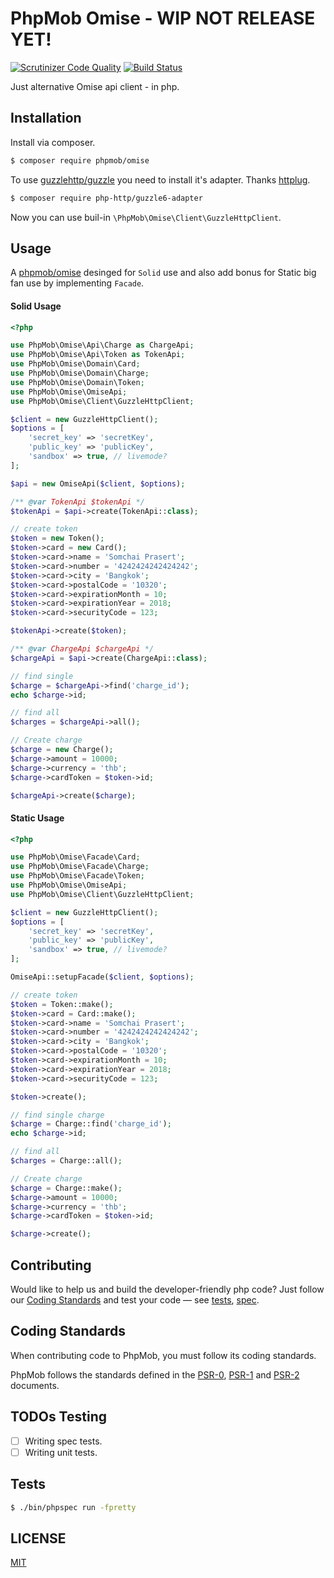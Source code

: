 # PhpMob Omise - WIP NOT RELEASE YET!
[![Scrutinizer Code Quality](https://scrutinizer-ci.com/g/phpmob/omise/badges/quality-score.png?b=master)](https://scrutinizer-ci.com/g/phpmob/omise/?branch=master)
[![Build Status](https://scrutinizer-ci.com/g/phpmob/omise/badges/build.png?b=master)](https://scrutinizer-ci.com/g/phpmob/omise/build-status/master)

Just alternative Omise api client - in php.

## Installation
Install via composer.

```bash
$ composer require phpmob/omise
```

To use [guzzlehttp/guzzle](https://github.com/guzzle/guzzle) you need to install it's adapter. Thanks [httplug](https://github.com/php-http/httplug).

```bash
$ composer require php-http/guzzle6-adapter
```

Now you can use buil-in `\PhpMob\Omise\Client\GuzzleHttpClient`.

## Usage
A [phpmob/omise](https://github.com/phpmob/omise) desinged for `Solid` use and also add bonus for Static big fan use by implementing `Facade`.

#### Solid Usage

```php
<?php

use PhpMob\Omise\Api\Charge as ChargeApi;
use PhpMob\Omise\Api\Token as TokenApi;
use PhpMob\Omise\Domain\Card;
use PhpMob\Omise\Domain\Charge;
use PhpMob\Omise\Domain\Token;
use PhpMob\Omise\OmiseApi;
use PhpMob\Omise\Client\GuzzleHttpClient;

$client = new GuzzleHttpClient();
$options = [
    'secret_key' => 'secretKey',
    'public_key' => 'publicKey',
    'sandbox' => true, // livemode?
];

$api = new OmiseApi($client, $options);

/** @var TokenApi $tokenApi */
$tokenApi = $api->create(TokenApi::class);

// create token
$token = new Token();
$token->card = new Card();
$token->card->name = 'Somchai Prasert';
$token->card->number = '4242424242424242';
$token->card->city = 'Bangkok';
$token->card->postalCode = '10320';
$token->card->expirationMonth = 10;
$token->card->expirationYear = 2018;
$token->card->securityCode = 123;

$tokenApi->create($token);

/** @var ChargeApi $chargeApi */
$chargeApi = $api->create(ChargeApi::class);

// find single
$charge = $chargeApi->find('charge_id');
echo $charge->id;

// find all
$charges = $chargeApi->all();

// Create charge
$charge = new Charge();
$charge->amount = 10000;
$charge->currency = 'thb';
$charge->cardToken = $token->id;

$chargeApi->create($charge);

```

#### Static Usage

```php
<?php

use PhpMob\Omise\Facade\Card;
use PhpMob\Omise\Facade\Charge;
use PhpMob\Omise\Facade\Token;
use PhpMob\Omise\OmiseApi;
use PhpMob\Omise\Client\GuzzleHttpClient;

$client = new GuzzleHttpClient();
$options = [
    'secret_key' => 'secretKey',
    'public_key' => 'publicKey',
    'sandbox' => true, // livemode?
];

OmiseApi::setupFacade($client, $options);

// create token
$token = Token::make();
$token->card = Card::make();
$token->card->name = 'Somchai Prasert';
$token->card->number = '4242424242424242';
$token->card->city = 'Bangkok';
$token->card->postalCode = '10320';
$token->card->expirationMonth = 10;
$token->card->expirationYear = 2018;
$token->card->securityCode = 123;

$token->create();

// find single charge
$charge = Charge::find('charge_id');
echo $charge->id;

// find all
$charges = Charge::all();

// Create charge
$charge = Charge::make();
$charge->amount = 10000;
$charge->currency = 'thb';
$charge->cardToken = $token->id;

$charge->create();

```

## Contributing
Would like to help us and build the developer-friendly php code? Just follow our [Coding Standards](#coding-standards) and test your code — see [tests](tests),  [spec](spec).

## Coding Standards

When contributing code to PhpMob, you must follow its coding standards.

PhpMob follows the standards defined in the [PSR-0](http://www.php-fig.org/psr/psr-0/), [PSR-1](http://www.php-fig.org/psr/psr-1/) and [PSR-2](http://www.php-fig.org/psr/psr-2/) documents.

## TODOs Testing
  - [ ] Writing spec tests.
  - [ ] Writing unit tests.

## Tests
```bash
$ ./bin/phpspec run -fpretty
```

## LICENSE
[MIT](LICENSE)
